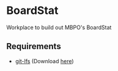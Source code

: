 # BoardStat
Workplace to build out MBPO's BoardStat

## Requirements
* [git-lfs](https://github.com/git-lfs/git-lfs/wiki/Tutorial) (Download [here](https://git-lfs.github.com/))


